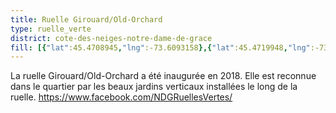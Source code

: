 ```yaml
---
title: Ruelle Girouard/Old-Orchard
type: ruelle_verte
district: cote-des-neiges-notre-dame-de-grace
fill: [{"lat":45.4708945,"lng":-73.6093158},{"lat":45.4719948,"lng":-73.6117553},{"lat":45.4722191,"lng":-73.611544},{"lat":45.4719948,"lng":-73.6117553},{"lat":45.4720447,"lng":-73.6118505},{"lat":45.4718613,"lng":-73.6120355}]
---
```


La ruelle Girouard/Old-Orchard a été inaugurée en 2018. Elle est reconnue dans le quartier par les beaux jardins verticaux installées le long de la ruelle. https://www.facebook.com/NDGRuellesVertes/